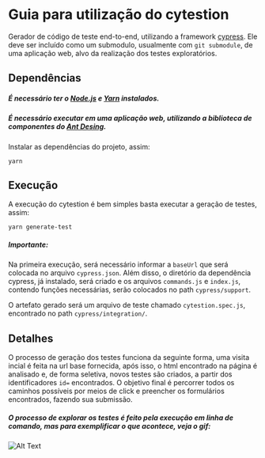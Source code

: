 # Guia para utilização do cytestion

Gerador de código de teste end-to-end, utilizando a framework [cypress](https://www.cypress.io/). Ele deve ser incluído como um submodulo, usualmente com `git submodule`, de uma aplicação web, alvo da realização dos testes exploratórios.


## Dependências

##### É necessário ter o [Node.js](https://nodejs.org/en/) e [Yarn](https://yarnpkg.com/) instalados.
##### É necessário executar em uma aplicação web, utilizando a biblioteca de componentes do [Ant Desing](https://ant.design/).

Instalar as dependências do projeto, assim:
```
yarn
```

## Execução

A execução do cytestion é bem simples basta executar a geração de testes, assim:
```
yarn generate-test
```

##### Importante:

Na primeira execução, será necessário informar a `baseUrl` que será colocada no arquivo `cypress.json`. Além disso, o diretório da dependência cypress, já instalado, será criado e os arquivos `commands.js` e `index.js`, contendo funções necessárias, serão colocados no path `cypress/support`. 

O artefato gerado será um arquivo de teste chamado `cytestion.spec.js`, encontrado no path `cypress/integration/`.

## Detalhes

O processo de geração dos testes funciona da seguinte forma, uma visita incial é feita na url base fornecida, após isso, o html encontrado na página é analisado e, de forma seletiva, novos testes são criados, a partir dos identificadores `id=` encontrados. O objetivo final é percorrer todos os caminhos possíveis por meios de click e preencher os formulários encontrados, fazendo sua submissão.

##### O processo de explorar os testes é feito pela execução em linha de comando, mas para exemplificar o que acontece, veja o gif:

![Alt Text](data/gif-readme/generate-test.gif)